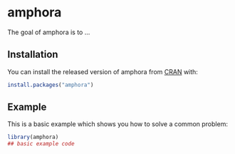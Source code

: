 
# amphora

<!-- badges: start -->
<!-- badges: end -->

The goal of amphora is to ...

## Installation

You can install the released version of amphora from [CRAN](https://CRAN.R-project.org) with:

``` r
install.packages("amphora")
```

## Example

This is a basic example which shows you how to solve a common problem:

``` r
library(amphora)
## basic example code
```

